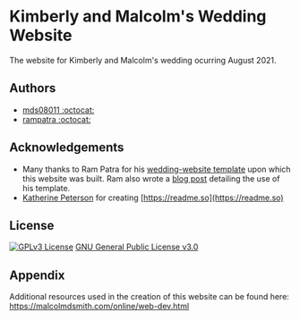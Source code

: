 
# Kimberly and Malcolm's Wedding Website

The website for Kimberly and Malcolm's wedding ocurring August 2021.

## Authors

- [mds08011 :octocat:](https://github.com/mds08011)
- [rampatra :octocat:](https://github.com/rampatra)

  
## Acknowledgements

 - Many thanks to Ram Patra for his [wedding-website template](https://github.com/rampatra/wedding-website) upon which this website was built.  Ram also wrote a [blog post](https://blog.rampatra.com/wedding-website) detailing the use of his template.
 - [Katherine Peterson](https://www.github.com/octokatherine) for creating [https://readme.so](https://readme.so)

  
## License

[![GPLv3 License](https://img.shields.io/badge/License-GPL%20v3-yellow.svg)](https://www.gnu.org/licenses/quick-guide-gplv3.html)
[GNU General Public License v3.0](https://github.com/mds08011/malkimberly-wedding/blob/main/LICENSE)
## Appendix

Additional resources used in the creation of this website can be found here: https://malcolmdsmith.com/online/web-dev.html

  